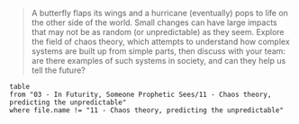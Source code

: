 > A butterfly flaps its wings and a hurricane (eventually) pops to life on the other side of the world. Small changes can have large impacts that may not be as random (or unpredictable) as they seem. Explore the field of chaos theory, which attempts to understand how complex systems are built up from simple parts, then discuss with your team: are there examples of such systems in society, and can they help us tell the future?

```dataview
table
from "03 - In Futurity, Someone Prophetic Sees/11 - Chaos theory, predicting the unpredictable"
where file.name != "11 - Chaos theory, predicting the unpredictable"
```